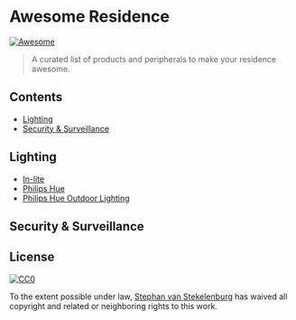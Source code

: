 # Awesome Residence

[![Awesome](https://awesome.re/badge-flat.svg)](https://awesome.re)

> A curated list of products and peripherals to make your residence awesome.

## Contents

- [Lighting](#lighting)
- [Security & Surveillance](#security-surveillance)

## Lighting

- [In-lite](https://in-lite.com)
- [Philips Hue](https://www2.meethue.com)
- [Philips Hue Outdoor Lighting](https://www2.meethue.com/en-us/smart-outdoor-lighting)

## Security & Surveillance

## License

[![CC0](http://mirrors.creativecommons.org/presskit/buttons/88x31/svg/cc-zero.svg)](https://creativecommons.org/publicdomain/zero/1.0/)

To the extent possible under law, [Stephan van Stekelenburg](https://stephanvs.com) has waived all copyright and related or neighboring rights to this work.
